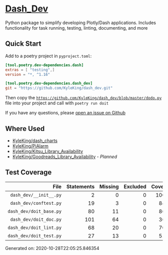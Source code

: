 # [Dash_Dev](https://github.com/KyleKing/dash_dev)

Python package to simplify developing Plotly/Dash applications. Includes functionality for task running, testing, linting, documenting, and more

## Quick Start

Add to a poetry project in `pyproject.toml`:

```toml
[tool.poetry.dev-dependencies.dash]
extras = [ "testing",]
version = "*, ^1.16"

[tool.poetry.dev-dependencies.dash_dev]
git = "https://github.com/KyleKing/dash_dev.git"
```

Then copy the [`https://github.com/KyleKing/dash_dev/blob/master/dodo.py`](https://github.com/KyleKing/dash_dev/blob/master/dodo.py) file into your project and call with `poetry run doit`

If you have any questions, please [open an issue on Github](https://github.com/KyleKing/dash_dev/issues/new)

## Where Used

- [KyleKing/dash_charts](https://github.com/KyleKing/dash_charts)
- [KyleKing/PiAlarm](https://github.com/KyleKing/PiAlarm)
- [KyleKing/Kitsu_Library_Availability](https://github.com/KyleKing/Kitsu_Library_Availability)
- [KyleKing/Goodreads_Library_Availability](https://github.com/KyleKing/Goodreads_Library_Availability) - *Planned*

## Test Coverage

<!-- COVERAGE -->

| File | Statements | Missing | Excluded | Coverage |
| --: | --: | --: | --: | --: |
| `dash_dev/__init__.py` | 2 | 0 | 0 | 100.0% |
| `dash_dev/conftest.py` | 19 | 3 | 0 | 84.2% |
| `dash_dev/doit_base.py` | 80 | 11 | 0 | 86.2% |
| `dash_dev/doit_doc.py` | 101 | 64 | 0 | 36.6% |
| `dash_dev/doit_lint.py` | 68 | 20 | 0 | 70.6% |
| `dash_dev/doit_test.py` | 27 | 13 | 0 | 51.9% |

Generated on: 2020-10-28T22:05:25.846354

<!-- /COVERAGE -->
